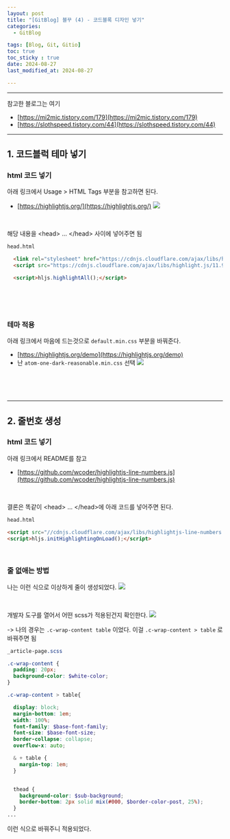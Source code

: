 ```yaml
---
layout: post
title: "[GitBlog] 블꾸 (4) - 코드블록 디자인 넣기"
categories: 
  - GitBlog

tags: [Blog, Git, Gitio]
toc: true
toc_sticky : true
date: 2024-08-27
last_modified_at: 2024-08-27

---
```




---
참고한 블로그는 여기
- [https://mi2mic.tistory.com/179](https://mi2mic.tistory.com/179)
- [https://slothspeed.tistory.com/44](https://slothspeed.tistory.com/44)

---
## 1. 코드블럭 테마 넣기
### html 코드 넣기
아래 링크에서 Usage > HTML Tags 부분을 참고하면 된다.
- [https://highlightjs.org/](https://highlightjs.org/)
![]({{site.baseurl}}/images/4/240827_1.png)

<br/>

해당 내용을 \<head> ... \</head> 사이에 넣어주면 됨

````html
head.html

  <link rel="stylesheet" href="https://cdnjs.cloudflare.com/ajax/libs/highlight.js/11.9.0/styles/default.min.css">
  <script src="https://cdnjs.cloudflare.com/ajax/libs/highlight.js/11.9.0/highlight.min.js"></script>

  <script>hljs.highlightAll();</script>
````

<br/><br/><br/>

### 테마 적용 
아래 링크에서 마음에 드는것으로 ``default.min.css`` 부분을 바꿔준다.
- [https://highlightjs.org/demo](https://highlightjs.org/demo)
- 난 ``atom-one-dark-reasonable.min.css`` 선택
  ![]({{site.baseurl}}/images/4/240827_2.png)

<br/><br/><br/>

---

## 2. 줄번호 생성
### html 코드 넣기
아래 링크에서 README를 참고
- [https://github.com/wcoder/highlightjs-line-numbers.js](https://github.com/wcoder/highlightjs-line-numbers.js)

<br/>

결론은 똑같이 \<head> ... \</head>에 아래 코드를 넣어주면 된다. 
````html
head.html

<script src="//cdnjs.cloudflare.com/ajax/libs/highlightjs-line-numbers.js/2.8.0/highlightjs-line-numbers.min.js"></script>
<script>hljs.initHighlightingOnLoad();</script>
````

<br/>

### 줄 없애는 방법
나는 이런 식으로 이상하게 줄이 생성되었다. 
![]({{site.baseurl}}/images/4/240827_3.png)

<br/>

개발자 도구를 열어서 어떤 scss가 적용된건지 확인한다.
![]({{site.baseurl}}/images/4/240827_4.png)

-> 나의 경우는 ``.c-wrap-content table`` 이었다. 이걸 ``.c-wrap-content > table`` 로 바꿔주면 됨

````scss
_article-page.scss

.c-wrap-content {
  padding: 20px;
  background-color: $white-color;
}

.c-wrap-content > table{

  display: block;
  margin-bottom: 1em;
  width: 100%;
  font-family: $base-font-family;
  font-size: $base-font-size;
  border-collapse: collapse;
  overflow-x: auto;

  & + table {
    margin-top: 1em;
  }


  thead {
    background-color: $sub-background;
    border-bottom: 2px solid mix(#000, $border-color-post, 25%);
  }
...

````

이런 식으로 바꿔주니 적용되었다.




